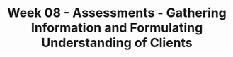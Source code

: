 ---
layout: single_embed_slide
title: "Week 08 - Assessments - Gathering Information and Formulating Understanding of Clients"
presentation_id: maUJOc
canonical_url: /presentations/maUJOc/
slides:
  - slide_name: ../deck-3800-large-0.jpeg
    slide_thumbnail: ../deck-3800-thumb-0.jpeg
    slide_text: >
      <p><strong>Location</strong>: CBC Campus - SWL 206<br />
      <strong>Time</strong>: Wednesday from 5:30-8:15<br />
      <strong>Week 08</strong>: 10/07/19 — 10/13/19
      <strong>Reading Assignment</strong>: Hepworth et al. (2016) Chapters 8 &amp; 9<br />
      <strong>Topic and Content Area</strong>: Assessment<br />
      <strong>Assignments Due</strong>: Reading Quiz<br />
      <strong>Other Important Information</strong>: N/A</p>
      
  - slide_name: ../deck-3800-large-1.jpeg
    slide_thumbnail: ../deck-3800-thumb-1.jpeg
    slide_text: >
      <ul>
      <li>Diagnostic Assessments</li>
      <li>DSM-5</li>
      <li>Mini Mental Status Exams</li>
      </ul>
      
  - slide_name: ../deck-3800-large-2.jpeg
    slide_thumbnail: ../deck-3800-thumb-2.jpeg
    slide_text: >
      <blockquote>
      <p>Assessments give a social worker the ability to “gathering information and formulating it into a coherent picture of the client and his or her circumstances” (p. 187)</p>
      </blockquote>
      <blockquote>
      <p>When we are thinking about assessments, we generally think about them as being multidimensional.</p>
      </blockquote>
      <ul>
      <li>
      <strong>Complex Interplay</strong>: Human problems even those that appear to be simple at first glance—often involve a complex interplay of many factors.
      <ul>
      <li>Rarely do sources of problems reside solely within an individual or within that individual’s environment.</li>
      </ul>
      </li>
      <li>
      <strong>Complex Social Institutions</strong>: The multidimensionality of human problems is a consequence of the fact that human beings are social creatures who depend both on other human beings and on complex social institutions to meet their needs.</li>
      <li>
      <strong>Person’s functioning</strong>: Assessing the functioning of an individual entails evaluating various aspects of that person’s functioning.</li>
      </ul>
      
  - slide_name: ../deck-3800-large-3.jpeg
    slide_thumbnail: ../deck-3800-thumb-3.jpeg
    slide_text: >
      <blockquote>
      <p>Although a social worker’s assessment will be guided by the setting in which the assessment is conducted, certain priorities in assessment influence all social work settings.</p>
      </blockquote>
      <p>Initially, three questions should be assessed in all situations:</p>
      <ul>
      <li>What does the client see as his or her primary concerns or goals?</li>
      <li>What (if any) current or impending legal mandates must the client and social worker consider?</li>
      <li>What (if any) potentially serious health or safety concerns might require the social worker’s and client’s attention?</li>
      </ul>
      
  - slide_name: ../deck-3800-large-4.jpeg
    slide_thumbnail: ../deck-3800-thumb-4.jpeg
    slide_text: >
      <blockquote>
      <p>As students, and especially BA social work students, we want to discuss a little bit of the limitations of this. It should be self evident, but…</p>
      </blockquote>
      <ul>
      <li>Who gives diagnoses?</li>
      </ul>
      <p>[Whole Class Activity: Discussion] Who general gives diagnoses? (think about autism and who general ascribe those diagnoses)</p>
      <p>Students role in understanding clinical practice</p>
      <ul>
      <li>It’s about have a common language</li>
      <li>In reading reports</li>
      <li>Introduction to clinical terminology</li>
      </ul>
      
  - slide_name: ../deck-3800-large-5.jpeg
    slide_thumbnail: ../deck-3800-thumb-5.jpeg
    slide_text: >
      <blockquote>
      <p>The Diagnostic and Statistical Manual of Mental Disorders is a collection of diagnoses of mental disordered accompanied by the typical behaviors and symptoms you might see in a particular diagnosis.</p>
      </blockquote>
      <p>[Discussion] How much do you know about the DSM?</p>
      <p>[Discussion] What is the purpose of the DSM</p>
      <p>—&gt; Click</p>
      <ul>
      <li>Common language</li>
      <li>Billing</li>
      <li>Research</li>
      </ul>
      
  - slide_name: ../deck-3800-large-6.jpeg
    slide_thumbnail: ../deck-3800-thumb-6.jpeg
    slide_text: >
      <blockquote>
      <p>While the DSM is prolific and used everywhere, there are some problems that are related to the DSM?</p>
      </blockquote>
      <p>[Discussion] What are some of the problems people have with use of a medical model for diagnoses</p>
      <ul>
      <li>Not strengths based (other citation…)</li>
      <li>Possible loss of personal freedom (recommendations of specific treatments)</li>
      <li>Lifelong labeling</li>
      <li>Variance of diagnoses among professionals (other citation)</li>
      </ul>
      <blockquote>
      <p>Shackle, E. M. (1985). Psychiatric diagnosis as an ethical problem. Journal of Medical Ethics, 11(9), 132–134. doi:10.1136/jme.11.3.132</p>
      </blockquote>
      
  - slide_name: ../deck-3800-large-7.jpeg
    slide_thumbnail: ../deck-3800-thumb-7.jpeg
    slide_text: >
      <blockquote>
      <p>The Diagnostic and Statistical Manual, Fifth Edition (DSM-5) is an important tool for understanding and formulating mental and emotional disorders (American Psychiatric Association, 2013b).</p>
      </blockquote>
      <p>For each disorder, the manual uses a standardized format to present relevant information. The sections contain:</p>
      <ul>
      <li>Diagnostic criteria</li>
      <li>Subtypes/specifiers</li>
      <li>Recording procedures</li>
      <li>Diagnostic features</li>
      <li>Associated features supporting diagnosis</li>
      <li>Prevalence</li>
      <li>Development and course</li>
      <li>Risk and prognostic factors</li>
      <li>Specific culture, gender, and age features</li>
      <li>Functional consequences of the specific diagnosis</li>
      <li>Differential diagnosis</li>
      <li>Comorbidity</li>
      </ul>
      
  - slide_name: ../deck-3800-large-8.jpeg
    slide_thumbnail: ../deck-3800-thumb-8.jpeg
    slide_text: >
      <blockquote>
      <p>To emphasize strengths and empowerment in the assessment process, Cowger (1994) as cited in the text book made three suggestions to social workers:</p>
      </blockquote>
      <ul>
      <li>Give pre-eminence to the client’s understanding of the facts</li>
      <li>Discover what the client wants</li>
      <li>Assess personal and environmental strengths on multiple levels</li>
      </ul>
      
  - slide_name: ../deck-3800-large-9.jpeg
    slide_thumbnail: ../deck-3800-thumb-9.jpeg
    slide_text: >
      <blockquote>
      <p>from saleebey, D. (2009) The strengths perspective in social work practice (2nd ed.) Pearson Education inc: Upper Saddle River New Jersey</p>
      </blockquote>
      <p>4 quadrants</p>
      <ul>
      <li>Strengths or Resources
      Vs.</li>
      <li>Deficit, Obstacle, or Challenges</li>
      </ul>
      <p>And</p>
      <ul>
      <li>Environmental factors (family, community)
      Vs.</li>
      <li>Individual or personal factors</li>
      </ul>
      
  - slide_name: ../deck-3800-large-10.jpeg
    slide_thumbnail: ../deck-3800-thumb-10.jpeg
    slide_text: >
      <blockquote>
      <p>The following is a short video. So, you all have at least gotten your AA. I want to do a short little test to see how well you can count. We are going to watch a short movie clip of two teams (a black one and a white one) passing the ball. Make sure that you keep an accurate count!</p>
      </blockquote>
      <blockquote>
      <p>[Activity] Watch the video clip</p>
      </blockquote>
      <blockquote>
      <p>[Discussion] How many did you count? How many of you noticed the gorilla moon walking through the background?</p>
      </blockquote>
      <blockquote>
      <p>Context is important when we think about our clients situations.</p>
      </blockquote>
      
  - slide_name: ../deck-3800-large-11.jpeg
    slide_thumbnail: ../deck-3800-thumb-11.jpeg
    slide_text: >
      <blockquote>
      <p>Assessment focuses on the conditions surrounding troubling behaviors, the conditions that reinforce the behavior, and the consequences and secondary gains that might result. Questions to address this sequence include:</p>
      </blockquote>
      <ul>
      <li>
      <strong>When</strong>: When do you experience the behavior?</li>
      <li>
      <strong>Where</strong>: Where do you experience the behavior?</li>
      <li>
      <strong>Duration</strong>: How long does the behavior usually last?</li>
      <li>
      <strong>Consequences</strong>: What happens immediately after the behavior occurs?</li>
      <li>
      <strong>Physiological</strong>: What bodily reactions do you experience with the behavior?</li>
      <li>
      <strong>Social</strong>: What do the people around you usually do when the behavior is happening?</li>
      <li>
      <strong>Reinforcement</strong>: What happened after the behavior that was pleasant?</li>
      </ul>
      
  - slide_name: ../deck-3800-large-12.jpeg
    slide_thumbnail: ../deck-3800-thumb-12.jpeg
    slide_text: >
      <blockquote>
      <p>Good practice requires social workers to use a variety of communication methods to encourage the client to tell his or her story.</p>
      </blockquote>
      <blockquote>
      <p>Social workers’ initial contacts with clients will concentrate on…</p>
      </blockquote>
      <ul>
      <li>Identifying the presenting problem</li>
      <li>Uncovering the sources of this problem</li>
      <li>Engaging the client in planning appropriate remedial measures.</li>
      </ul>
      
  - slide_name: ../deck-3800-large-13.jpeg
    slide_thumbnail: ../deck-3800-thumb-13.jpeg
    slide_text: >
      <blockquote>
      <p>Good practice requires social workers to use a variety of communication methods to encourage the client to tell his or her story.</p>
      </blockquote>
      <blockquote>
      <p>Social workers’ initial contacts with clients will concentrate on…</p>
      </blockquote>
      <ul>
      <li>Identifying the presenting problem</li>
      <li>Uncovering the sources of this problem</li>
      <li>Engaging the client in planning appropriate remedial measures.</li>
      </ul>
      
  - slide_name: ../deck-3800-large-14.jpeg
    slide_thumbnail: ../deck-3800-thumb-14.jpeg
    slide_text: >
      <blockquote>
      <p>A portion of the assessment should include information regarding the the various systems they interact with</p>
      </blockquote>
      <blockquote>
      <p>People commonly interact with the following systems:</p>
      </blockquote>
      <ul>
      <li>
      <strong>The family</strong> and extended family or kinship network</li>
      <li>
      <strong>The social network</strong> (friends, neighbors, etc.)</li>
      <li>
      <strong>Public institutions</strong> (educational, recreational,etc.)</li>
      <li>
      <strong>Personal service providers</strong> (doctor, dentist,etc.)</li>
      <li>
      <strong>The faith community</strong> (religious leaders, lay ministers, etc.)</li>
      </ul>
      
  - slide_name: ../deck-3800-large-15.jpeg
    slide_thumbnail: ../deck-3800-thumb-15.jpeg
    slide_text: >
      <blockquote>
      <p>Determining unmet needs, then, is the first step in identifying which resources must be tapped or developed.</p>
      </blockquote>
      <p>In determining clients’ unmet needs and wants,it is essential to consider the developmental stage of the individual, couple, or family.</p>
      <p>[Whole Class Activity] Discuss how we asses needs along with the difference between needs and wants.</p>
      
  - slide_name: ../deck-3800-large-16.jpeg
    slide_thumbnail: ../deck-3800-thumb-16.jpeg
    slide_text: >
      <blockquote>
      <p>I wanted to show how I write my notes.</p>
      </blockquote>
      <ul>
      <li>Plain text</li>
      <li>Giving basic information</li>
      <li>TextExpander</li>
      </ul>
      
  - slide_name: ../deck-3800-large-17.jpeg
    slide_thumbnail: ../deck-3800-thumb-17.jpeg
    slide_text: >
      <blockquote>
      <p>The following are the general parts of a MSE</p>
      </blockquote>
      <ul>
      <li>General appearance</li>
      <li>Behavior</li>
      <li>Thought process and content</li>
      <li>Affect</li>
      <li>Impulse control</li>
      <li>Insight</li>
      <li>Cognitive functioning</li>
      <li>Intelligence</li>
      <li>Reality testing</li>
      <li>Suicidal or homicidal ideation</li>
      <li>Judgment</li>
      </ul>
      <blockquote>
      <p>[Discussion] Do we use formalized words in our documentation?</p>
      </blockquote>
      <blockquote>
      <p>[Discussion] Mental Status Examination vs Mini Mental Status Examination</p>
      </blockquote>
      
  - slide_name: ../deck-3800-large-18.jpeg
    slide_thumbnail: ../deck-3800-thumb-18.jpeg
    slide_text: >
      <blockquote>
      <p>General appearance is one aspect that is evaluated by workers as a part of a diagnostic process.</p>
      </blockquote>
      <p>—&gt; Appearance</p>
      <ul>
      <li>Grooming
      <ul>
      <li>Meticulous (too perfect)</li>
      <li>Skillfully applied</li>
      <li>Garish (outlandish)</li>
      <li>Self-neglect</li>
      </ul>
      </li>
      <li>Dress
      <ul>
      <li>Immaculate (too neat)</li>
      <li>Unconventional (odd)</li>
      <li>Fashionable (think small town)</li>
      </ul>
      </li>
      <li>Physical characteristics
      <ul>
      <li>Outstanding features (tattoos, missing part of hand… etc)</li>
      <li>Build (emaciated, thin, average, stocky, obese)</li>
      <li>Important physical features</li>
      <li>Disabilities</li>
      </ul>
      </li>
      <li>Posture and gait
      <ul>
      <li>Use of mobility device</li>
      <li>Slumped</li>
      </ul>
      </li>
      </ul>
      
  - slide_name: ../deck-3800-large-19.jpeg
    slide_thumbnail: ../deck-3800-thumb-19.jpeg
    slide_text: >
      <blockquote>
      <p>Along with the appearance is…</p>
      </blockquote>
      <ul>
      <li>Attitude and Interpersonal Style
      <ul>
      <li>Hostility</li>
      <li>Uncooperative</li>
      <li>Inappropriate boundaries</li>
      <li>Seductive</li>
      <li>Playful</li>
      <li>Ingratiating (what ever you say goes)</li>
      <li>Guarded</li>
      <li>Sullen</li>
      <li>Passive</li>
      <li>Manipulative</li>
      <li>Contemptuous (superior, sneering cynical)</li>
      <li>Demanding</li>
      <li>Withdrawn</li>
      </ul>
      </li>
      </ul>
      
  - slide_name: ../deck-3800-large-20.jpeg
    slide_thumbnail: ../deck-3800-thumb-20.jpeg
    slide_text: >
      <blockquote>
      <p>Facial expressions and psychomotor activity are both included in the general appearance of the client.</p>
      </blockquote>
      <ul>
      <li>Facial expression
      <ul>
      <li>Bland (intense material, but looks casual)</li>
      <li>Flat (no facial expression)</li>
      <li>Liable (rapid changes)</li>
      </ul>
      </li>
      <li>Behavior and Psychomotor activity
      <ul>
      <li>Seated quietly (limited movement)</li>
      <li>Hyperactive (Busy with hands and or feet)</li>
      <li>Agitated (unable to sit still)</li>
      <li>Combative</li>
      <li>Awkward (Unable to manage activity)</li>
      <li>Rigid</li>
      <li>Mannerism (unconscious repetitive motions)</li>
      <li>Posturing (certain postures and holds inappropriately) (think duel meaning)</li>
      <li>Tics and twitches (involuntary movements)</li>
      <li>Motor hyperactivity</li>
      <li>Motor retardations (slowly)</li>
      <li>Tension Severe akathisia (severe restlessness)</li>
      <li>Tardive dyskinesia (Late appearing abnormal movements) (Anti-psychotic medications)</li>
      <li>Catatonic behavior</li>
      </ul>
      </li>
      </ul>
      
  - slide_name: ../deck-3800-large-21.jpeg
    slide_thumbnail: ../deck-3800-thumb-21.jpeg
    slide_text: >
      <blockquote>
      <p>Speech and language is also a part of the general appearance.</p>
      </blockquote>
      <ul>
      <li>Speech and Language
      <ul>
      <li>Pressured</li>
      <li>Monotonous</li>
      <li>Emotional</li>
      <li>Accented (slp stuff)</li>
      <li>Impoverished</li>
      <li>Neologisms (New words)</li>
      <li>Aphasia (Inability to understand / produce language)</li>
      <li>Global aphasia (Not speak, understand, write, repeat, name objects)</li>
      <li>Broca’s aphasia (understand, but trouble expressing own thoughts)</li>
      <li>Wernike’s aphasia: (Inability to express words - Word salad - uses bizarre / non nonsensical speech)</li>
      <li>Dysarthria (difficulty articulating due to problems with the mechanisms that produce speech)</li>
      <li>Perseveration (repeating verbal or motor response)</li>
      <li>Stereotypy (constant repetition of speech or actions)</li>
      </ul>
      </li>
      </ul>
      
  - slide_name: ../deck-3800-large-22.jpeg
    slide_thumbnail: ../deck-3800-thumb-22.jpeg
    slide_text: >
      <blockquote>
      <p>Reporting on emotions is an important aspect of client assessment as well.</p>
      </blockquote>
      <blockquote>
      <p>Neurovegetative (autonomic - acting or occurring involuntarily) can be signs of depression. Neurovegetative symptoms are symptoms leading to dissociation from society as a whole.</p>
      </blockquote>
      <blockquote>
      <p>Symptoms include <strong>physical</strong>, <strong>emotional</strong> and <strong>cognitive</strong> changes. When the symptoms combine as in depression, they work in unison to cause a further decline in the mental state of the patient. This downward spiral can be overlooked until the depression is in an extreme state.)</p>
      </blockquote>
      <ul>
      <li>Mood
      <ul>
      <li>Euthymic (normal mood)</li>
      <li>Expansive (improvement)</li>
      <li>Euphoric</li>
      <li>Anxious</li>
      <li>Clients description</li>
      </ul>
      </li>
      <li>Affect (the external expression of emotion attached to ideas or mental representations of objects)
      <ul>
      <li>Broad (Normal range of mood)</li>
      <li>Appropriate</li>
      <li>Constricted (reduction in the intensity of affect, to a somewhat lesser degree than is characteristic of blunted affect)</li>
      <li>Blunted (severe reduction in the intensity of affect; a common symptom of schizophrenic disorders)</li>
      <li>Flat (lack of emotional expression.)</li>
      <li>Labile (rapid changes)</li>
      <li>Anhedonic (incapable of pleasure)</li>
      <li>Emotional withdrawal</li>
      <li>Full range of affect</li>
      <li>Congruent with mood</li>
      </ul>
      </li>
      <li>Sleep
      <ul>
      <li>Initial insomnia (trouble falling asleep)</li>
      <li>Middle insomnia (waking in the night)</li>
      <li>Terminal insomnia (Early morning waking)</li>
      <li>Hypersomnia (over sleeping)</li>
      </ul>
      </li>
      </ul>
      
  - slide_name: ../deck-3800-large-23.jpeg
    slide_thumbnail: ../deck-3800-thumb-23.jpeg
    slide_text: >
      <blockquote>
      <p>Another area that is that of a clients cognitive functioning.</p>
      </blockquote>
      <ul>
      <li>Orientation and level of consciousness
      <ul>
      <li>Lethargy (trouble remaining alert)</li>
      <li>Obtundation (Difficult to arouse)</li>
      <li>Stupor (semi-comatose)</li>
      <li>Coma (unable to arouse)</li>
      <li>Oriented Times Four (person, time, place, Context)</li>
      </ul>
      </li>
      <li>Attention and concentration
      <ul>
      <li>Serial 7’s (3’s, spelling word world backwards)</li>
      </ul>
      </li>
      <li>Memory
      <ul>
      <li>Registration (gaining memories)</li>
      <li>Retention (keeping it)</li>
      <li>Retrieval (calling it back)</li>
      <li>Short term memory</li>
      <li>Long term memory</li>
      <li>Amnesia (inability to remember)</li>
      <li>Anterograde amnesia (cannot learn new material)</li>
      <li>Retrograde amnesia (inability recall past events)</li>
      <li>Head Injuries (TBI)</li>
      <li>Transient global amnesia (sudden confusion, loss of memory, disorientation… etc)</li>
      </ul>
      </li>
      </ul>
      
  - slide_name: ../deck-3800-large-24.jpeg
    slide_thumbnail: ../deck-3800-thumb-24.jpeg
    slide_text: >
      <blockquote>
      <p>As well there can be…</p>
      </blockquote>
      <ul>
      <li>Memory Testing
      <ul>
      <li>Immediate recall (digits adding one digit a time, significant if fails 5 or less digits) (think anxiety depression)</li>
      <li>Recent memory (apple penny table)</li>
      <li>Remote memories (information about life, major events… etc)</li>
      </ul>
      </li>
      <li>Ability to Abstract and Generalize
      <ul>
      <li>Proverbs (psychosis)</li>
      <li>Similarities and differences (apples and oranges)</li>
      </ul>
      </li>
      <li>Information Intelligence
      <ul>
      <li>Basic facts about figures… etc</li>
      <li>Fund of knowledge</li>
      </ul>
      </li>
      </ul>
      
  - slide_name: ../deck-3800-large-25.jpeg
    slide_thumbnail: ../deck-3800-thumb-25.jpeg
    slide_text: >
      <blockquote>
      <p>Thoughts and perceptions are another area that we evaluate.</p>
      </blockquote>
      <ul>
      <li>Disordered Perceptions
      <ul>
      <li>Illusions</li>
      <li>Hallucinations</li>
      <li>Depersonalization (feeling detached from self)</li>
      <li>Dearealization (Feeling detached from what is real and not real)</li>
      </ul>
      </li>
      <li>Thought Content
      <ul>
      <li>Distortions (part of reality) (think anaxeia)</li>
      <li>Delusions (Inappropriate idea of reality)</li>
      <li>Paranoid delusions
      <ul>
      <li>Thought withdrawal (thoughts taken from one’s mind)</li>
      <li>Thought insertion</li>
      <li>Though broadcasting (others can hear)</li>
      <li>Suspiciousness</li>
      </ul>
      </li>
      <li>Grandiose delusions</li>
      <li>Somatic delusions (false beliefs about ones health)</li>
      <li>Delusional guilt (falsely believing guilty)</li>
      <li>Nihilistic delusions (meaninglessness of life)</li>
      <li>Ideas of inference (false beliefs of what others do to him) (shooting apartment)</li>
      <li>Ideas of reference (people are thinking about person)</li>
      <li>Magical thinking (think about religious beliefs, cognitive level… etc)</li>
      <li>Thought content (specify what is in the thoughts)</li>
      <li>Bizarre behavior</li>
      </ul>
      </li>
      </ul>
      
  - slide_name: ../deck-3800-large-26.jpeg
    slide_thumbnail: ../deck-3800-thumb-26.jpeg
    slide_text: >
      <ul>
      <li>Thought Process - Flow of Ideas (quality of associations)
      <ul>
      <li>Spontaneous (without asking questions)</li>
      <li>Goal directed</li>
      <li>Impoverished</li>
      <li>Racing thoughts</li>
      <li>blocking (pausing)</li>
      <li>Circumstantial (too many irrelevant ideas)</li>
      <li>Persevrative</li>
      <li>Loose association (not logical)</li>
      <li>Flight of ideas (jumping from idea to another in logical sequence)</li>
      <li>Illogical</li>
      <li>Incoherent</li>
      <li>Neologism (new words)</li>
      <li>Distractable</li>
      <li>Clang association (Sound of word rather than idea)</li>
      <li>Tangentiality</li>
      <li>Overvalued (ideas might be possible, but used incorrectly)</li>
      <li>Conceptual disorganization</li>
      </ul>
      </li>
      </ul>
      
  - slide_name: ../deck-3800-large-27.jpeg
    slide_thumbnail: ../deck-3800-thumb-27.jpeg
    slide_text: >
      <ul>
      <li>Preoccupations
      <ul>
      <li>Somatic preoccupations</li>
      <li>Obsessions</li>
      <li>Compulsions</li>
      <li>Phobias</li>
      </ul>
      </li>
      <li>Suicidality, Homicidality, Impulse control</li>
      <li>Insight and Judgment</li>
      </ul>
      
  - slide_name: ../deck-3800-large-28.jpeg
    slide_thumbnail: ../deck-3800-thumb-28.jpeg
    slide_text: >
      <blockquote>
      <p>I wanted to spend some special time just looking at suicide risk assessment.</p>
      </blockquote>
      <blockquote>
      <p>The first step is to listen to risk factors. For adults they can be:</p>
      </blockquote>
      <ul>
      <li>Feelings of despair and hopelessness</li>
      <li>Previous suicide attempts</li>
      <li>Concrete, available, and lethal plans to commit suicide (when, where, and how)</li>
      <li>Family history of suicide</li>
      <li>Perseveration about suicide</li>
      <li>Lack of support systems and other forms of isolation</li>
      <li>Feelings of worthlessness</li>
      <li>Belief that others would be better off if the client were dead</li>
      <li>Advanced age (especially for white males)</li>
      <li>Substance abuse</li>
      </ul>
      
  - slide_name: ../deck-3800-large-29.jpeg
    slide_thumbnail: ../deck-3800-thumb-29.jpeg
    slide_text: >
      <blockquote>
      <p>for youth, the following are some areas that we might want to consider.</p>
      </blockquote>
      <ul>
      <li>Deterioration in personal habits</li>
      <li>Decline in school achievement</li>
      <li>Marked increase in sadness, moodiness, and sudden tearful reactions</li>
      <li>Loss of appetite</li>
      <li>Use of drugs or alcohol</li>
      <li>Talk of death or dying (even in a joking manner)</li>
      <li>Withdrawal from friends and family</li>
      <li>Making final arrangements, such as giving away valued possessions</li>
      <li>Sudden or unexplained departure from past behaviors (from shy to thrill-seeking or from outgoing to sullen and withdrawn)</li>
      </ul>
      
  - slide_name: ../deck-3800-large-30.jpeg
    slide_thumbnail: ../deck-3800-thumb-30.jpeg
    slide_text: >
      <blockquote>
      <p>Have you have thoughts about death or suicide?</p>
      </blockquote>
      <ul>
      <li>Written about in all of the literature and the best practice.</li>
      <li>Focus on being non-judgmental</li>
      <li>Gets easier as you go through.</li>
      </ul>
      
  - slide_name: ../deck-3800-large-31.jpeg
    slide_thumbnail: ../deck-3800-thumb-31.jpeg
    slide_text: >
      <blockquote>
      <p>I’d like to ask you more about that.</p>
      </blockquote>
      <ul>
      <li>We need to ask more about risk factors, plan, intent, history… etc.</li>
      </ul>
      <p>The biggest things to get more details about:</p>
      <ul>
      <li>History</li>
      <li>Thoughts</li>
      <li>Plan</li>
      <li>Intent</li>
      <li>Means</li>
      </ul>
      
  - slide_name: ../deck-3800-large-32.jpeg
    slide_thumbnail: ../deck-3800-thumb-32.jpeg
    slide_text: >
      <blockquote>
      <p>Then finally we have to assess other risk factors</p>
      </blockquote>
      <ul>
      <li>Hopelessness</li>
      <li>Impulsivity</li>
      <li>Protective factors (deterrents)</li>
      <li>Warning signs (imminent risk)</li>
      </ul>
      
  - slide_name: ../deck-3800-large-33.jpeg
    slide_thumbnail: ../deck-3800-thumb-33.jpeg
    slide_text: >
      <ul>
      <li>Great book</li>
      <li>Concept of having checklists for things that you need to asses.</li>
      </ul>
      
  - slide_name: ../deck-3800-large-34.jpeg
    slide_thumbnail: ../deck-3800-thumb-34.jpeg
    slide_text: >
      <ul>
      <li>A physical environment that is adequate, is stable, and fosters health and safety (this includes housing as well as surroundings that are free of toxins and other health risks)</li>
      <li>Adequate social support systems (e.g., family, relatives, friends, neighbors, organized groups)</li>
      <li>Affiliation with a meaningful and responsive faith community</li>
      <li>Access to timely, appropriate, affordable health care (including vaccinations, physicians, dentists, medications, and nursing homes)</li>
      <li>Access to safe, reliable, affordable child and elder care services</li>
      <li>Access to recreational facilities</li>
      <li>Transportation—to work, socialize, utilize resources, and exercise rights as a citizen</li>
      <li>Adequate housing that provides ample space, sanitation, privacy, and safety from hazards and pollution (both air and noise)</li>
      <li>Responsive police and fire protection and a reasonable degree of security</li>
      <li>Safe and healthful work conditions</li>
      <li>Sufficient financial resources to purchase essential resources (e.g., food, clothing, housing)</li>
      <li>Adequate nutritional intake</li>
      <li>Predictable living arrangements with caring others (especially for children)</li>
      <li>Opportunities for education and self-fulfillment</li>
      <li>Access to legal assistance</li>
      <li>Employment opportunities</li>
      </ul>
      
  - slide_name: ../deck-3800-large-35.jpeg
    slide_thumbnail: ../deck-3800-thumb-35.jpeg
    slide_text: >
      <ul>
      <li>Biophysical Functioning
      <ul>
      <li>Physical characteristics and presentation</li>
      <li>Physical health</li>
      <li>Use and abuse of medications, alcohol, and drugs</li>
      <li>Alcohol use and abuse</li>
      <li>Use and abuse of other substances</li>
      <li>Dual diagnosis: comorbid addictive and mental disorders</li>
      </ul>
      </li>
      <li>Cognitive/Perceptual Functioning
      <ul>
      <li>Intellectual functioning</li>
      <li>Judgment</li>
      <li>Reality testing</li>
      <li>Coherence</li>
      <li>Cognitive flexibility</li>
      <li>Values</li>
      <li>Misconceptions</li>
      <li>Self-concept</li>
      <li>Assessing thought disorders</li>
      </ul>
      </li>
      <li>Affective Functioning
      <ul>
      <li>Emotional control</li>
      <li>Range of emotions</li>
      <li>Appropriateness of affect</li>
      <li>Assessing affective disorders</li>
      <li>Bipolar disorder</li>
      <li>Major depressive disorder</li>
      <li>Suicidal risk</li>
      <li>Depression and suicidal risk with children, adolescents, and older adults</li>
      </ul>
      </li>
      <li>Behavioral Functioning
      <ul>
      <li>Excesses</li>
      <li>Risk of violence</li>
      <li>Deficiencies</li>
      </ul>
      </li>
      <li>Motivation</li>
      </ul>
      
  - slide_name: ../deck-3800-large-36.jpeg
    slide_thumbnail: ../deck-3800-thumb-36.jpeg
    slide_text: >
      <p>(Hepworth, et al., 2017)</p>
      <p>(Adapted from Houston-Vega, Nuehring, &amp; Daguio, 1997, pp. 97–101)</p>
      <ul>
      <li>
      <strong>Personal history</strong>: Child abuse or neglect; early exposure to violence in the family; problems at school, including threats, fights, or assaults on teachers; antisocial behavior; learning disabilities, ADHD, low IQ, head injury, or other physical problems</li>
      <li>
      <strong>Interpersonal relationships and social supports</strong>: Client’s attitude toward people in general; how the client interacts with the practitioner; if the client has close friendships; how the client relates to members of the opposite sex; recent changes in relationships; difficulties with social interaction</li>
      <li>
      <strong>Psychological factors</strong>: Active substance use or abuse; manic phase of bipolar disorder; acute psychosis in paranoid schizophrenia; antisocial, borderline, or paranoid personality disorder; low empathy, impulsivity, intermittent explosive disorder, and inability to delay gratification</li>
      <li>
      <strong>Physical conditions</strong>: Intoxication; temporal lobe epilepsy; dementia, delirium; history of head trauma</li>
      <li>
      <strong>History of violence</strong>: How long has the client been getting into fights? How often? How badly has the client ever hurt someone? Does the client have a criminal record? Past hospitalization because of violent behavior?</li>
      <li>
      <strong>Current threats and plans of violence</strong>: Is the client currently angry at anyone? Is there anyone the client would like to hurt or kill? Where is this person now? Does the client have access to a weapon? How would the client carry out the threat? Where?</li>
      <li>
      <strong>Current crisis and situation</strong>: Current mood and behavior of the client; memory difficulty; poor concentration; poor coordination; exaggerated preoccupation with sexual thoughts and fantasies; nonadherence to medication; recent release from incarceration</li>
      </ul>
      
  - slide_name: ../deck-3800-large-37.jpeg
    slide_thumbnail: ../deck-3800-thumb-37.jpeg
    slide_text: >
      <ul>
      <li>Environmental Systems</li>
      <li>Physical environment</li>
      <li>Adequacy</li>
      <li>Health</li>
      <li>Safety</li>
      <li>Social support systems</li>
      <li>Missing</li>
      <li>Affirming</li>
      <li>Harmful</li>
      <li>Spirituality and affiliation with a faith community</li>
      <li>Spirituality</li>
      <li>Religion</li>
      <li>Cognitive, affective, and behavioral dimensions of faith</li>
      </ul>
      
  - slide_name: ../deck-3800-large-38.jpeg
    slide_thumbnail: ../deck-3800-thumb-38.jpeg
    slide_text: >
      <blockquote>
      <p>(Ross, 2000)</p>
      </blockquote>
      <ul>
      <li>Identifying information (e.g., name, age, referral source, brief overview of the presenting problem)</li>
      <li>A history of the present circumstances (i.e., the presenting problem, symptoms)</li>
      <li>The past psychiatric and medical history of the client and the client’s family (e.g., injuries, operations, medical conditions, medication, ongoing medical treatment)</li>
      <li>The client’s social history (e.g., overview of client’s childhood, family structure, living situation, employment and employment history, educational history, hobbies, daily routine, religious or spiritual preferences, friends, past trauma, substance use)</li>
      <li>A mental status exam (see Figure 9-2, p. 235) and DSM-5 diagnosis</li>
      <li>A formulation (e.g., a statement that summarizes and synthesizes the most important aspects of the case to create a story of the client and his or her past and presenting problems)</li>
      <li>For children and adolescents, a brief overview of developmental milestones may be included, addressing the age at which he/she began crawling, walking, talking, toilet training, and so on.</li>
      </ul>
      
  - slide_name: ../deck-3800-large-39.jpeg
    slide_thumbnail: ../deck-3800-thumb-39.jpeg
    slide_text: >
      <ul>
      <li>Work, career choices</li>
      <li>Health impairment</li>
      <li>Parenthood</li>
      <li>Post-parenthood years</li>
      <li>Geographic moves and migrations</li>
      <li>Marriage or partnership commitment</li>
      <li>Retirement</li>
      <li>Separation or divorce</li>
      <li>Institutionalization</li>
      <li>Single parenthood</li>
      <li>Death of a spouse or partner</li>
      <li>Military deployments</li>
      </ul>
      
  - slide_name: ../deck-3800-large-40.jpeg
    slide_thumbnail: ../deck-3800-thumb-40.jpeg
    slide_text: >
      <ul>
      <li>Changing grades, especially transitioning to middle school or high school</li>
      <li>The birth of a sibling</li>
      <li>Illness of a parent or caregiver</li>
      <li>Loss of social status at school through bullying or peer victimization</li>
      <li>Breaking up with a dating partner</li>
      <li>The loss of a friendship either through death or argument</li>
      <li>Death of a parent or caregiver</li>
      <li>Personal illness</li>
      <li>Questions surrounding sexual identity</li>
      <li>Addition of a new stepparent to a divorced family</li>
      </ul>
      
  - slide_name: ../deck-3800-large-41.jpeg
    slide_thumbnail: ../deck-3800-thumb-41.jpeg
    slide_text: >
      <ul>
      <li>To have less family conflict</li>
      <li>To feel valued by one’s spouse or partner</li>
      <li>To be self-supporting</li>
      <li>To achieve greater companionship in marriage or relationship</li>
      <li>To gain more self-confidence</li>
      <li>To have more freedom</li>
      <li>To control one’s temper</li>
      <li>To overcome depression</li>
      <li>To have more friends</li>
      <li>To be included in decision making</li>
      <li>To get discharged from an institution</li>
      <li>To make a difficult decision</li>
      <li>To master fear or anxiety</li>
      <li>To cope with children more effectively</li>
      </ul>
      
---